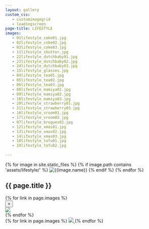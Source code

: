 ```yaml
---
layout: gallery
custom_css:
   - customimagegrid
   - loadingscreen
page-title: LIFESTYLE
images:
   - 01lifestyle_coke01.jpg
   - 02lifestyle_coke02.jpg
   - 03lifestyle_coke03.jpg
   - 11lifestyle_shutter.jpg  
   - 22lifestyle_dutchbaby01.jpg
   - 23lifestyle_dutchbaby02.jpg
   - 24lifestyle_dutchbaby03.jpg
   - 15lifestyle_glasses.jpg
   - 04lifestyle_tea01.jpg
   - 05lifestyle_tea02.jpg
   - 06lifestyle_tea03.jpg
   - 08lifestyle_mamiya01.jpg
   - 09lifestyle_mamiya02.jpg
   - 10lifestyle_mamiya03.jpg
   - 20lifestyle_strawberry01.jpg
   - 21lifestyle_strawberry03.jpg
   - 16lifestyle_vroom01.jpg
   - 17lifestyle_vroom02.jpg
   - 07lifestyle_brogues02.jpg
   - 12lifestyle_xmas01.jpg
   - 13lifestyle_xmas02.jpg
   - 14lifestyle_xmas03.jpg
   - 18lifestyle_tofu01.jpg
   - 19lifestyle_tofu02.jpg
   
---
```


<section class="mobile-photos">
{% for image in site.static_files %}
	{% if image.path contains 'assets/lifestyle/' %}
		<img src="{{image.path}}" alt="{{image.name}}" id="index{{forloop.index}}" class="mobile-photos mobile-noclick"/>
	{% endif %}
{% endfor %}
</section>
<section id="modal">
	<h1> {{ page.title }} </h1>
	{% for link in page.images %}
	    <div class="modal fade" tabindex="-1" role="dialog" id="index{{forloop.index}}">
		  <div class="modal-dialog modal-lg">
		    <div class="modal-content">
			    <div class="modal-header">
			        <button type="button" class="close" data-dismiss="modal" aria-label="Close"><span aria-hidden="true">&times;</span></button>
			    </div>
				<img src="/assets/lifestyle/{{ page.permalink }}{{ link }}" id="{{image.path}}"/>
			</div><!-- /.modal-content -->
		  </div><!-- /.modal-dialog -->
		</div><!-- /.modal -->
	{% endfor %}
</section>
<section id="photos" class ="photos">
{% for link in page.images %}
    <a href="#index{{forloop.index}}" data-toggle="modal" data-target="#index{{forloop.index}}" class="mobile-noclick">
		<img src="/assets/lifestyle/{{ page.permalink }}{{ link }}" id="index{{forloop.index}}"/>
	</a>
	{% endfor %}
</section>